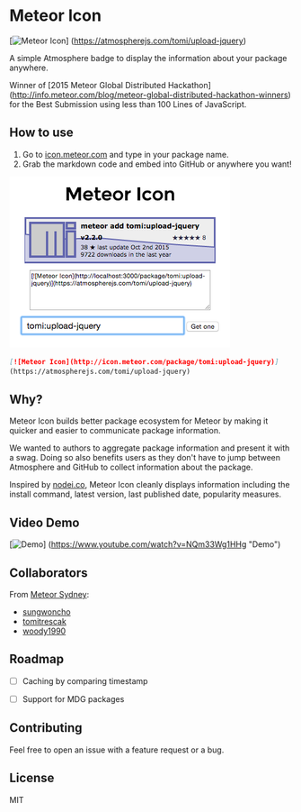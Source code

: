 # Meteor Icon

[![Meteor Icon](http://icon.meteor.com/package/tomi:upload-jquery)]
(https://atmospherejs.com/tomi/upload-jquery)

A simple Atmosphere badge to display the information about your package anywhere.

Winner of [2015 Meteor Global Distributed Hackathon]
(http://info.meteor.com/blog/meteor-global-distributed-hackathon-winners) for
the Best Submission using less than 100 Lines of JavaScript.

## How to use

1. Go to [icon.meteor.com](http://icon.meteor.com/) and type in your package name.
2. Grab the markdown code and embed into GitHub or anywhere you want!

![](https://github.com/sungwoncho/meteor-icon/blob/master/assets/example.png)

```md
[![Meteor Icon](http://icon.meteor.com/package/tomi:upload-jquery)]
(https://atmospherejs.com/tomi/upload-jquery)
```

## Why?

Meteor Icon builds better package ecosystem for Meteor by making it quicker
and easier to communicate package information.

We wanted to authors to aggregate package information and present it
with a swag. Doing so also benefits users as they don't have to jump between
Atmosphere and GitHub to collect information about the package.

Inspired by [nodei.co](https://nodei.co/), Meteor Icon cleanly displays
information including the install command, latest version, last published date,
popularity measures.


## Video Demo

[![Demo](http://img.youtube.com/vi/NQm33Wg1HHg/0.jpg)]
(https://www.youtube.com/watch?v=NQm33Wg1HHg "Demo")


## Collaborators

From [Meteor Sydney](http://www.meetup.com/Meteor-Sydney/):

* [sungwoncho](https://github.com/sungwoncho/)
* [tomitrescak](https://github.com/tomitrescak)
* [woody1990](https://github.com/woody1990)


## Roadmap

- [ ] Caching by comparing timestamp
- [ ] Support for MDG packages


## Contributing

Feel free to open an issue with a feature request or a bug.


## License

MIT

